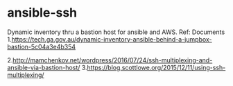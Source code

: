 # ansible-ssh
Dynamic inventory thru a bastion host for ansible and AWS.
Ref: Documents
1.https://tech.ga.gov.au/dynamic-inventory-ansible-behind-a-jumpbox-bastion-5c04a3e4b354

2.http://mamchenkov.net/wordpress/2016/07/24/ssh-multiplexing-and-ansible-via-bastion-host/
3.https://blog.scottlowe.org/2015/12/11/using-ssh-multiplexing/
